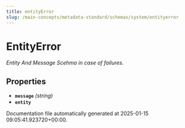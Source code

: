 ```yaml
---
title: entityError
slug: /main-concepts/metadata-standard/schemas/system/entityerror
---
```


# EntityError

*Entity And Message Scehma in case of failures.*

## Properties

- **`message`** *(string)*
- **`entity`**


Documentation file automatically generated at 2025-01-15 09:05:41.923720+00:00.
